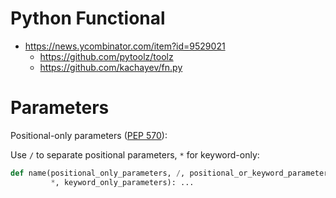 # Python Functional

* <https://news.ycombinator.com/item?id=9529021>
  * <https://github.com/pytoolz/toolz>
  * <https://github.com/kachayev/fn.py>

# Parameters

Positional-only parameters ([PEP 570](https://peps.python.org/pep-0570/)):

Use `/` to separate positional parameters, `*` for keyword-only:

```python
def name(positional_only_parameters, /, positional_or_keyword_parameters,
         *, keyword_only_parameters): ...
```
